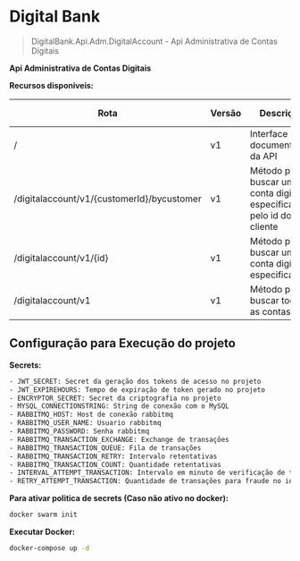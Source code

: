 # Digital Bank

>DigitalBank.Api.Adm.DigitalAccount - Api Administrativa de Contas Digitais


**Api Administrativa de Contas Digitais**

**Recursos disponiveis:**

| Rota | Versão |Descrição | HTTP Method | Autenticação |
| -- | -- | -- | -- | -- |
| / | v1 |Interface para documentação da API| GET | |
| /digitalaccount/v1/{customerId}/bycustomer| v1 | Método para buscar uma conta digital especifica pelo id do cliente | GET |  [:white_check_mark:] [OAuth2] |
| /digitalaccount/v1/{id} | v1 | Método para buscar uma conta digital especifica | GET |  [:white_check_mark:] [OAuth2] |
| /digitalaccount/v1 | v1 | Método para buscar todas as contas | GET |  [:white_check_mark:] [OAuth2] |

## Configuração para Execução do projeto

**Secrets:**

```sh
- JWT_SECRET: Secret da geração dos tokens de acesso no projeto
- JWT_EXPIREHOURS: Tempo de expiração de token gerado no projeto
- ENCRYPTOR_SECRET: Secret da criptografia no projeto
- MYSQL_CONNECTIONSTRING: String de conexão com o MySQL
- RABBITMQ_HOST: Host de conexão rabbitmq
- RABBITMQ_USER_NAME: Usuario rabbitmq
- RABBITMQ_PASSWORD: Senha rabbitmq
- RABBITMQ_TRANSACTION_EXCHANGE: Exchange de transações
- RABBITMQ_TRANSACTION_QUEUE: Fila de transações
- RABBITMQ_TRANSACTION_RETRY: Intervalo retentativas
- RABBITMQ_TRANSACTION_COUNT: Quantidade retentativas
- INTERVAL_ATTEMPT_TRANSACTION: Intervalo em minuto de verificação de transações para fraude
- RETRY_ATTEMPT_TRANSACTION: Quantidade de transações para fraude no intervalo especificado
```

**Para ativar politica de secrets (Caso não ativo no docker):**

```sh
docker swarm init
```

**Executar Docker:**

```sh
docker-compose up -d
```
